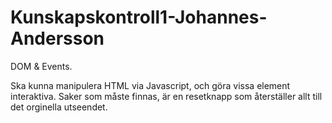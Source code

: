 # Kunskapskontroll1-Johannes-Andersson

DOM & Events. 

Ska kunna manipulera HTML via Javascript, och göra vissa element interaktiva. 
Saker som måste finnas, är en resetknapp som återställer allt till det orginella utseendet. 